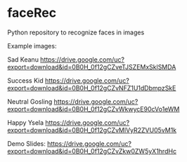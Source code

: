 # faceRec
Python repository to recognize faces in images

Example images:

Sad Keanu
https://drive.google.com/uc?export=download&id=0B0H_0f12gCZveTJSZEMxSklSMDA

Success Kid
https://drive.google.com/uc?export=download&id=0B0H_0f12gCZvNFZ1U1dDbmpzSkE

Neutral Gosling
https://drive.google.com/uc?export=download&id=0B0H_0f12gCZvWkwycE90cVo1eWM

Happy Ysela
https://drive.google.com/uc?export=download&id=0B0H_0f12gCZvMlVyR2ZVU05vM1k

Demo Slides:
https://drive.google.com/uc?export=download&id=0B0H_0f12gCZvZkw0ZW5yX1hrdHc





